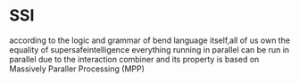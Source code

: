 # SSI
according to the logic and grammar of bend language itself,all of us own the equality of supersafeintelligence
everything running in parallel can be run in parallel 
due to the interaction combiner and its property is based on Massively Paraller Processing (MPP)
